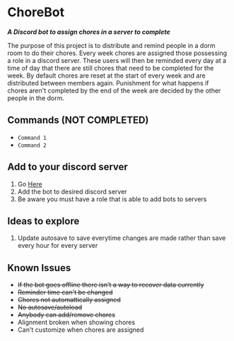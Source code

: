 
# ChoreBot
**_A Discord bot to assign chores in a server to complete_**


The purpose of this project is to distribute and remind people in a dorm room to do their chores. Every week chores are assigned those possessing a role in a discord server. These users will then be reminded every day at a time of day that there are still chores that need to be completed for the week. By default chores are reset at the start of every week and are distributed between members again. Punishment for what happens if chores aren't completed by the end of the week are decided by the other people in the dorm. 

## Commands (NOT COMPLETED)
* `Command 1`
* `Command 2`

## Add to your discord server
1. Go [Here](https://discord.com/api/oauth2/authorize?client_id=1179619497733259344&permissions=2416127072&scope=bot)
2. Add the bot to desired discord server
3. Be aware you must have a role that is able to add bots to servers

## Ideas to explore
1. Update autosave to save everytime changes are made rather than save every hour for every server

## Known Issues
* ~~If the bot goes offline there isn't a way to recover data currently~~
* ~~Reminder time can't be changed~~
* ~~Chores not automattically assigned~~
* ~~No autosave/autoload~~
* ~~Anybody can add/remove chores~~
* Alignment broken when showing chores
* Can't customize when chores are assigned
